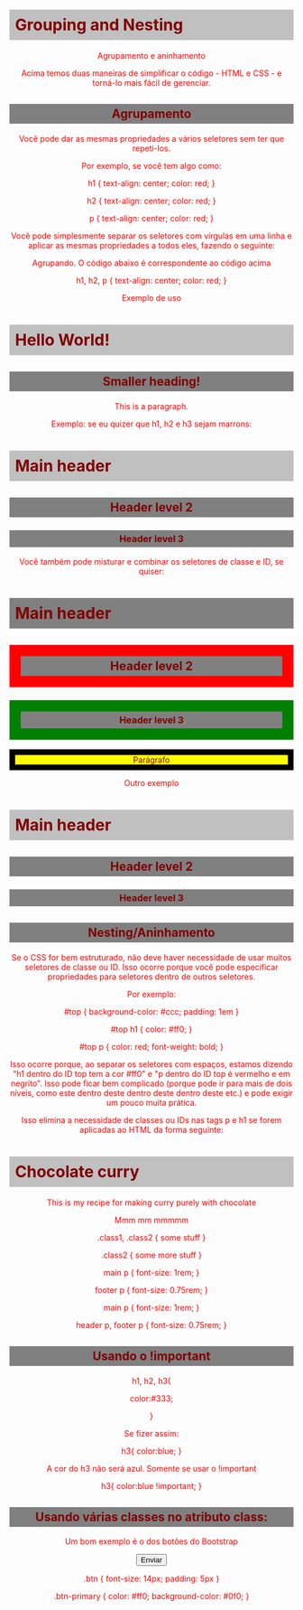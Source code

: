 # Grouping and Nesting

Agrupamento e aninhamento

Acima temos duas maneiras de simplificar o código - HTML e CSS - e torná-lo mais fácil de gerenciar.

## Agrupamento

Você pode dar as mesmas propriedades a vários seletores sem ter que repeti-los.

Por exemplo, se você tem algo como:

h1 {
  text-align: center;
  color: red;
}

h2 {
  text-align: center;
  color: red;
}

p {
  text-align: center;
  color: red;
}

Você pode simplesmente separar os seletores com vírgulas em uma linha e aplicar as mesmas propriedades a todos eles, fazendo o seguinte:

Agrupando. O código abaixo é correspondente ao código acima

h1, h2, p {
  text-align: center;
  color: red;
}

Exemplo de uso

<style>
h1, h2, p {
  text-align: center;
  color: red;
}
</style>

<h1>Hello World!</h1>
<h2>Smaller heading!</h2>
<p>This is a paragraph.</p>

Exemplo: se eu quizer que h1, h2 e h3 sejam marrons:

<style type="text/css">
h1, h2, h3 {
	color: Maroon;
}
</style>

<h1>Main header</h1>

<h2>Header level 2</h2>

<h3>Header level 3</h3>

Você também pode misturar e combinar os seletores de classe e ID, se quiser: 

<style type="text/css">
#main{
  background-color: gray;
}
.sub{
  border: 20px solid red;
}
.someClass{
  border: 20px solid green;
}
#anID{
  background-color: yellow;
  border: 10px solid black;
}
h1#main, h2.sub, h3, .someClass, #anID {
	color: Maroon;
}
</style>

<h1 id="main">Main header</h1>

<h2 class="sub">Header level 2</h2>

<h3 class="someClass">Header level 3</h3>

<p id="anID">Parágrafo</p>

Outro exemplo

<style type="text/css">
h1, h2, h3 {
	color: Maroon;
	text-align: center;
}

/* Veja que h1 já tem a propriedade color definida anteriormente, mas seu alinhamento definido antes não valerá, pois abaixo ele foi reescrito pelo left */
h1 {
	background-color: Silver;
	padding: 10px;
	text-align: left;
}

h2, h3 {
	background-color: Gray;
	padding: 5px;
}
</style>

<h1>Main header</h1>

<h2>Header level 2</h2>

<h3>Header level 3</h3>

## Nesting/Aninhamento

Se o CSS for bem estruturado, não deve haver necessidade de usar muitos seletores de classe ou ID. Isso ocorre porque você pode especificar propriedades para seletores dentro de outros seletores.

Por exemplo:

#top {
    background-color: #ccc;
    padding: 1em
}

#top h1 {
    color: #ff0;
}

#top p {
    color: red;
    font-weight: bold;
}

Isso ocorre porque, ao separar os seletores com espaços, estamos dizendo "h1 dentro do ID top tem a cor #ff0" e "p dentro do ID top é vermelho e em negrito".
Isso pode ficar bem complicado (porque pode ir para mais de dois níveis, como este dentro deste dentro deste dentro deste etc.) e pode exigir um pouco muita prática.

Isso elimina a necessidade de classes ou IDs nas tags p e h1 se forem aplicadas ao HTML da forma seguinte:

<div id="top">
    <h1>Chocolate curry</h1>
    <p>This is my recipe for making curry purely with chocolate</p>
    <p>Mmm mm mmmmm</p>
</div>

.class1, .class2 {
    some stuff
}

.class2 {
    some more stuff
}

main p {
	font-size: 1rem;
}

footer p {
	font-size: 0.75rem;
}

main p {
	font-size: 1rem;
}

header p, footer p {
	font-size: 0.75rem;
}


## Usando o !important

h1, h2, h3{

color:#333;

}

Se fizer assim:

h3{
  color:blue;
}

A cor do h3 não será azul. Somente se usar o !important

h3{
  color:blue !important;
}

## Usando várias classes no atributo class:

Um bom exemplo é o dos botões do Bootstrap

<button class="btn btn-primary">Enviar</button>

.btn {
    font-size: 14px;
    padding: 5px
}

.btn-primary {
    color: #ff0;
    background-color: #0f0;
}


